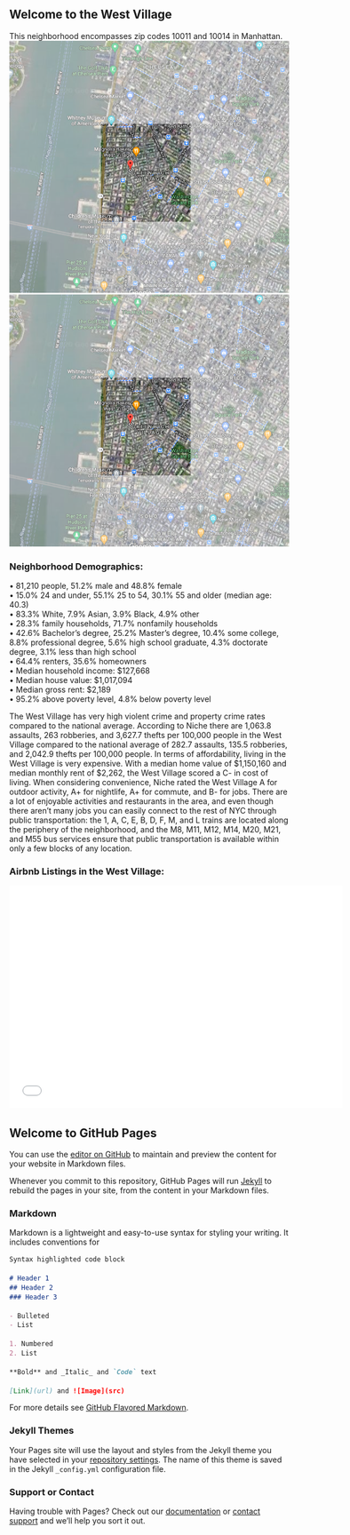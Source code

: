 ## Welcome to the West Village
This neighborhood encompasses zip codes 10011 and 10014 in Manhattan.  
![Highlighted Map](https://github.com/efeldman36/West-Village/blob/gh-pages/NewMap.png)
![alt text](https://github.com/efeldman36/West-Village/blob/gh-pages/NewMap.png "Highlighted Map")

### Neighborhood Demographics:

• 81,210 people, 51.2% male and 48.8% female  
• 15.0% 24 and under, 55.1% 25 to 54, 30.1% 55 and older (median age: 40.3)  
• 83.3% White, 7.9% Asian, 3.9% Black, 4.9% other  
• 28.3% family households, 71.7% nonfamily households  
• 42.6% Bachelor’s degree, 25.2% Master’s degree, 10.4% some college, 8.8% professional
degree, 5.6% high school graduate, 4.3% doctorate degree, 3.1% less than high school   
• 64.4% renters, 35.6% homeowners  
• Median household income: $127,668  
• Median house value: $1,017,094  
• Median gross rent: $2,189  
• 95.2% above poverty level, 4.8% below poverty level

The West Village has very high violent crime and property crime rates compared to the national average. According to Niche there are 1,063.8 assaults, 263 robberies, and 3,627.7 thefts per 100,000 people in the West Village compared to the national average of 282.7 assaults, 135.5 robberies, and 2,042.9 thefts per 100,000 people. In terms of affordability, living in the West Village is very expensive. With a median home value of $1,150,160 and median monthly rent of $2,262, the West Village scored a C- in cost of living. When considering convenience, Niche rated the West Village A for outdoor activity, A+ for nightlife, A+ for commute, and B- for jobs. There are a lot of enjoyable activities and restaurants in the area, and even though there aren’t many jobs you can easily connect to the rest of NYC through public transportation: the 1, A, C, E, B, D, F, M, and L trains are located along the periphery of the neighborhood, and the M8, M11, M12, M14, M20, M21, and M55 bus services ensure that public transportation is available within only a few blocks of any location. 

### Airbnb Listings in the West Village:
<dl>
<iframe src='HC9_map.html' width="600" height="400" frameborder="0" frameborder="0" marginwidth="0" marginheight="0" allowfullscreen></iframe>
</dl>





## Welcome to GitHub Pages

You can use the [editor on GitHub](https://github.com/efeldman36/efeldman36/edit/gh-pages/index.md) to maintain and preview the content for your website in Markdown files.

Whenever you commit to this repository, GitHub Pages will run [Jekyll](https://jekyllrb.com/) to rebuild the pages in your site, from the content in your Markdown files.

### Markdown

Markdown is a lightweight and easy-to-use syntax for styling your writing. It includes conventions for

```markdown
Syntax highlighted code block

# Header 1
## Header 2
### Header 3

- Bulleted
- List

1. Numbered
2. List

**Bold** and _Italic_ and `Code` text

[Link](url) and ![Image](src)
```

For more details see [GitHub Flavored Markdown](https://guides.github.com/features/mastering-markdown/).

### Jekyll Themes

Your Pages site will use the layout and styles from the Jekyll theme you have selected in your [repository settings](https://github.com/efeldman36/efeldman36/settings). The name of this theme is saved in the Jekyll `_config.yml` configuration file.

### Support or Contact

Having trouble with Pages? Check out our [documentation](https://docs.github.com/categories/github-pages-basics/) or [contact support](https://github.com/contact) and we’ll help you sort it out.
